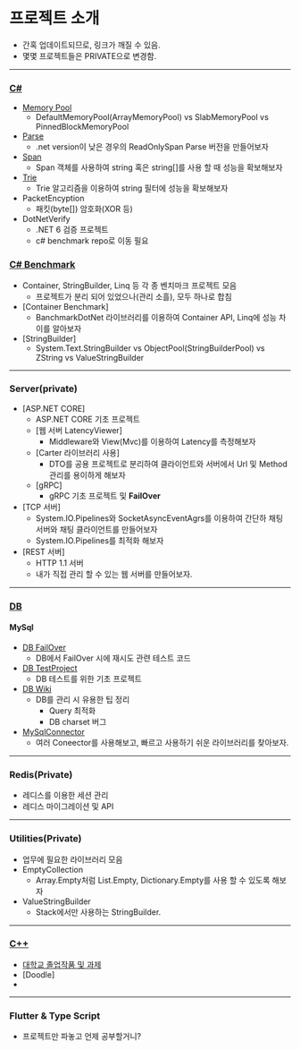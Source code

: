 # 프로젝트 소개

* 간혹 업데이트되므로, 링크가 깨질 수 있음.
* 몇몇 프로젝트들은 PRIVATE으로 변경함.

---

### [C#](https://github.com/junhun0106/CSharp)
  * [Memory Pool](https://github.com/junhun0106/CSharp/tree/main/MemoryPool)
    * DefaultMemoryPool(ArrayMemoryPool) vs SlabMemoryPool vs PinnedBlockMemoryPool  
  * [Parse](https://github.com/junhun0106/CSharp/tree/main/Parse)
    * .net version이 낮은 경우의 ReadOnlySpan<char> Parse 버전을 만들어보자 
  * [Span](https://github.com/junhun0106/CSharp/tree/main/Span)
    * Span 객체를 사용하여 string 혹은 string[]를 사용 할 때 성능을 확보해보자
  * [Trie](https://github.com/junhun0106/CSharp/tree/main/Trie)
    * Trie 알고리즘을 이용하여 string 필터에 성능을 확보해보자
  * PacketEncyption
    * 패킷(byte[]) 암호화(XOR 등)
  * DotNetVerify
    * .NET 6 검증 프로젝트
    * c# benchmark repo로 이동 필요
   
 ### [C# Benchmark](https://github.com/junhun0106/CSharp-Benchmark)
 
* Container, StringBuilder, Linq 등 각 종 벤치마크 프로젝트 모음
  * 프로젝트가 분리 되어 있었으나(관리 소흘), 모두 하나로 합침
* [Container Benchmark]
  * BanchmarkDotNet 라이브러리를 이용하여 Container API, Linq에 성능 차이를 알아보자 
* [StringBuilder]
  * System.Text.StringBuilder vs ObjectPool(StringBuilderPool) vs ZString vs ValueStringBuilder
 
---

### Server(private)

* [ASP.NET CORE]
  * ASP.NET CORE 기초 프로젝트
  * [웹 서버 LatencyViewer]
    * Middleware와 View(Mvc)를 이용하여 Latency를 측정해보자
  * [Carter 라이브러리 사용]
    * DTO를 공용 프로젝트로 분리하여 클라이언트와 서버에서 Url 및 Method 관리를 용이하게 해보자
  * [gRPC]
    * gRPC 기초 프로젝트 및 **FailOver**
* [TCP 서버]
  * System.IO.Pipelines와 SocketAsyncEventAgrs를 이용하여 간단하 채팅 서버와 채팅 클라이언트를 만들어보자
  * System.IO.Pipelines를 최적화 해보자
* [REST 서버]
  * HTTP 1.1 서버
  * 내가 직접 관리 할 수 있는 웹 서버를 만들어보자.
---
 
### [DB](https://github.com/junhun0106/DB-REDIS)

#### MySql
* [DB FailOver](https://github.com/junhun0106/DB-REDIS/tree/main/DBFailOver)
  * DB에서 FailOver 시에 재시도 관련 테스트 코드
* [DB TestProject](https://github.com/junhun0106/DB-REDIS/tree/main/DBTest)
  * DB 테스트를 위한 기초 프로젝트
* [DB Wiki](https://github.com/junhun0106/DB-REDIS/wiki)
  * DB를 관리 시 유용한 팁 정리
    * Query 최적화
    * DB charset 버그
* [MySqlConnector](https://github.com/junhun0106/DB-REDIS/tree/main/Migration)
  * 여러 Coneector를 사용해보고, 빠르고 사용하기 쉬운 라이브러리를 찾아보자. 

---
 
### Redis(Private)
* 레디스를 이용한 세션 관리
* 레디스 마이그레이션 및 API 

---

### Utilities(Private)
* 업무에 필요한 라이브러리 모음
* EmptyCollection
  * Array.Empty처럼 List.Empty, Dictionary.Empty를 사용 할 수 있도록 해보자
* ValueStringBuilder
  * Stack에서만 사용하는 StringBuilder.
---

### [C++](https://github.com/junhun0106/Cplusplus)

* [대학교 졸업작품 및 과제](https://github.com/junhun0106/Cplusplus/tree/main/University) 
* [Doodle]
 * 
 
---
 
### Flutter & Type Script

* 프로젝트만 파놓고 언제 공부할거니?
